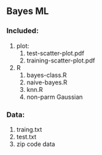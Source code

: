 ## Bayes ML

### Included:

1. plot:
	1. test-scatter-plot.pdf		
	1. training-scatter-plot.pdf		
1. R
	1. bayes-class.R		
	1. naive-bayes.R		
	1. knn.R		
	1. non-parm Gaussian
### Data:

1. traing.txt		
1. test.txt		
1. zip code data		
